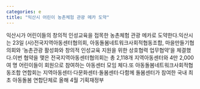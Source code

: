 ```yaml
---
categories: e
title: "익산시 어린이 농촌체험 관광 메카 도약"
---
```

익산시가 어린이들의 창의적 인성교육을 접목한 농촌체험 관광 메카로 도약한다.익산시는 23일 (사)전국지역아동센터협의회, 아동돌봄네트워크사회적협동조합, 마을만들기협의회와 ‘농촌관광 활성화와 창의적 인성교육 지원을 위한 상호협력 업무협약’을 체결했다.이번 협약을 맺은 전국지역아동센터협의회는 총 2,118개 지역아동센터와 4만 2,000여 명 어린이들이 회원으로 참여하는 아동센터 모임 체다.또 아동돌봄네트워크사회적협동조합 연합회는 지역아동센터·다문화센터·돌봄센터·다함께 돌봄센터가 참여한 국내 최초 아동돌봄 연합단체로 올해 4월 기획재정부